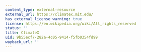 ```yaml
---
content_type: external-resource
external_url: https://climatex.mit.edu/
has_external_license_warning: true
license: https://en.wikipedia.org/wiki/All_rights_reserved
status: ''
title: ClimateX
uid: 9b55ecf7-282a-4c05-9414-f5fb0354fd99
wayback_url: ''
---
```

